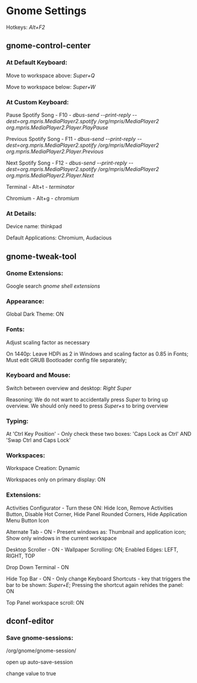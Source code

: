 # Gnome Settings
Hotkeys: _Alt+F2_
## gnome-control-center
### At Default Keyboard:
Move to workspace above: _Super+Q_

Move to workspace below: _Super+W_

### At Custom Keyboard:
Pause Spotify Song - F10 - _dbus-send --print-reply --dest=org.mpris.MediaPlayer2.spotify /org/mpris/MediaPlayer2 org.mpris.MediaPlayer2.Player.PlayPause_

Previous Spotify Song - F11 - _dbus-send --print-reply --dest=org.mpris.MediaPlayer2.spotify /org/mpris/MediaPlayer2 org.mpris.MediaPlayer2.Player.Previous_

Next Spotify Song - F12 - _dbus-send --print-reply --dest=org.mpris.MediaPlayer2.spotify /org/mpris/MediaPlayer2 org.mpris.MediaPlayer2.Player.Next_

Terminal - Alt+t - _terminator_

Chromium - Alt+g - _chromium_

### At Details:
Device name: thinkpad

Default Applications: Chromium, Audacious

## gnome-tweak-tool
### Gnome Extensions:
Google search _gnome shell extensions_

### Appearance:
Global Dark Theme: ON

### Fonts:
Adjust scaling factor as necessary

On 1440p: Leave HDPi as 2 in Windows and scaling factor as 0.85 in Fonts; Must edit GRUB Bootloader config file separately;

### Keyboard and Mouse:
Switch between overview and desktop: _Right Super_

Reasoning: We do not want to accidentally press _Super_ to bring up overview. We should only need to press _Super+s_ to bring overview

### Typing:
At 'Ctrl Key Position' - Only check these two boxes: 'Caps Lock as Ctrl' AND 'Swap Ctrl and Caps Lock'

### Workspaces:
Workspace Creation: Dynamic

Workspaces only on primary display: ON

### Extensions:
Activities Configurator - Turn these ON: Hide Icon, Remove Activities Button, Disable Hot Corner, Hide Panel Rounded Corners, Hide Application Menu Button Icon

Alternate Tab - ON - Present windows as: Thumbnail and application icon; Show only windows in the current workspace

Desktop Scroller - ON - Wallpaper Scrolling: ON; Enabled Edges: LEFT, RIGHT, TOP

Drop Down Terminal - ON

Hide Top Bar - ON - Only change Keyboard Shortcuts - key that triggers the bar to be shown: _Super+E_; Pressing the shortcut again rehides the panel: ON

Top Panel workspace scroll: ON

## dconf-editor
### Save gnome-sessions:
/org/gnome/gnome-session/

open up auto-save-session

change value to true
